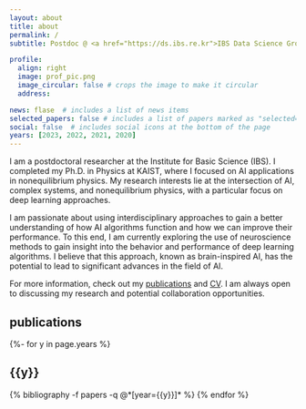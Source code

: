 ```yaml
---
layout: about
title: about
permalink: /
subtitle: Postdoc @ <a href="https://ds.ibs.re.kr">IBS Data Science Group</a>

profile:
  align: right
  image: prof_pic.png
  image_circular: false # crops the image to make it circular
  address: 

news: flase  # includes a list of news items
selected_papers: false # includes a list of papers marked as "selected={true}"
social: false  # includes social icons at the bottom of the page
years: [2023, 2022, 2021, 2020]
---
```


I am a postdoctoral researcher at the Institute for Basic Science (IBS). I completed my Ph.D. in Physics at KAIST, where I focused on AI applications in nonequilibrium physics. My research interests lie at the intersection of AI, complex systems, and nonequilibrium physics, with a particular focus on deep learning approaches.

I am passionate about using interdisciplinary approaches to gain a better understanding of how AI algorithms function and how we can improve their performance. To this end, I am currently exploring the use of neuroscience methods to gain insight into the behavior and performance of deep learning algorithms. I believe that this approach, known as brain-inspired AI, has the potential to lead to significant advances in the field of AI.

For more information, check out my [publications](https://kdkyum.github.io/publications/) and [CV](https://kdkyum.github.io/assets/pdf/CV_DKK.pdf). I am always open to discussing my research and potential collaboration opportunities.

<!-- I am a physicist passionate about AI and did my PhD in physics at KAIST, Korea. Under professor [Hawoong Jeong](https://stat.kaist.ac.kr/~hjeong/)'s supervision, I worked on applications of ML in complex systems and statistical physics. My current research focus is understanding highly complex nonequilibrium systems, such as biological systems, active matter, and others in nature, through stochastic thermodynamics with ML-based approaches. -->

<div class="clearfix">
</div>

<div class="publications">
<h2>publications</h2>
{%- for y in page.years %}
  <h2 class="year">{{y}}</h2>
  {% bibliography -f papers -q @*[year={{y}}]* %}
{% endfor %}

</div>